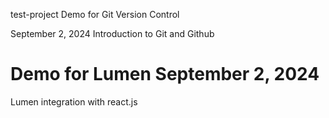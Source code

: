 test-project
Demo for Git Version Control

September 2, 2024
Introduction to Git and Github
# Demo for Lumen September 2, 2024
Lumen integration with react.js
